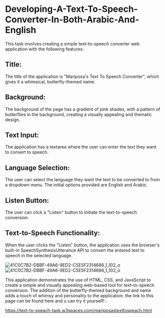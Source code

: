 # Developing-A-Text-To-Speech-Converter-In-Both-Arabic-And-English
This task involves creating a simple text-to-speech converter web application with the following features:

## Title: 

The title of the application is "Mariposa's Text To Speech Converter", which gives it a whimsical, butterfly-themed name.
## Background:

The background of the page has a gradient of pink shades, with a pattern of butterflies in the background, creating a visually appealing and thematic design.
## Text Input:

The application has a textarea where the user can enter the text they want to convert to speech.
## Language Selection: 

The user can select the language they want the text to be converted to from a dropdown menu. The initial options provided are English and Arabic.
## Listen Button:

The user can click a "Listen" button to initiate the text-to-speech conversion.
## Text-to-Speech Functionality: 

When the user clicks the "Listen" button, the application uses the browser's built-in SpeechSynthesisUtterance API to convert the entered text to speech in the selected language.

![41C0C7B2-DBBF-49A6-9ED2-C5E5F2314686_1_102_o](https://github.com/user-attachments/assets/510aa061-677f-425a-a330-f061caea57f4)
![41C0C7B2-DBBF-49A6-9ED2-C5E5F2314686_1_102_o](https://github.com/user-attachments/assets/0883c66f-5f02-44ef-887d-dfacddb965bb)



This application demonstrates the use of HTML, CSS, and JavaScript to create a simple and visually appealing web-based tool for text-to-speech conversion. The addition of the butterfly-themed background and name adds a touch of whimsy and personality to the application. the link to this page can be found here and u can try it yourself! :

https://text-to-speach-task.w3spaces.com/mariposastexttospeach.html
